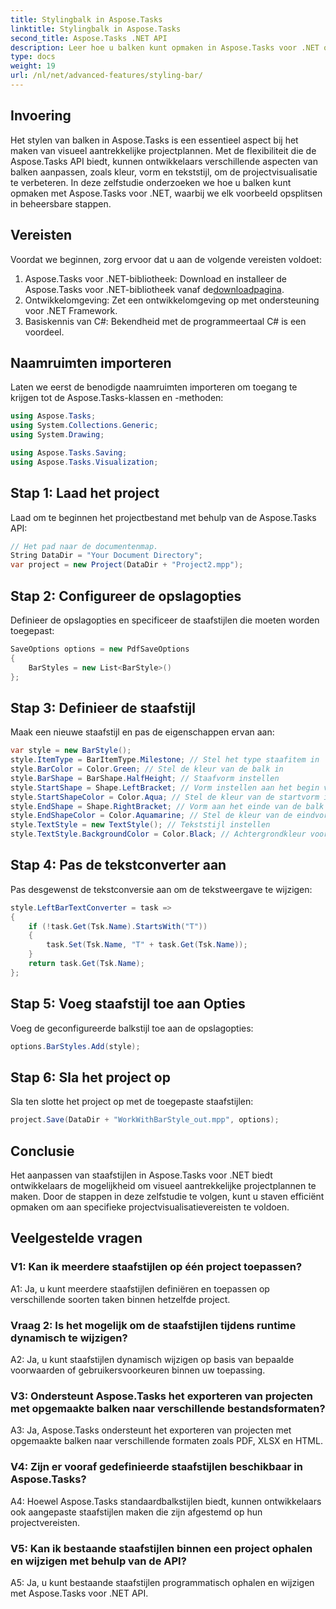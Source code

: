 ```yaml
---
title: Stylingbalk in Aspose.Tasks
linktitle: Stylingbalk in Aspose.Tasks
second_title: Aspose.Tasks .NET API
description: Leer hoe u balken kunt opmaken in Aspose.Tasks voor .NET om de projectvisualisatie te verbeteren.
type: docs
weight: 19
url: /nl/net/advanced-features/styling-bar/
---
```

## Invoering

Het stylen van balken in Aspose.Tasks is een essentieel aspect bij het maken van visueel aantrekkelijke projectplannen. Met de flexibiliteit die de Aspose.Tasks API biedt, kunnen ontwikkelaars verschillende aspecten van balken aanpassen, zoals kleur, vorm en tekststijl, om de projectvisualisatie te verbeteren. In deze zelfstudie onderzoeken we hoe u balken kunt opmaken met Aspose.Tasks voor .NET, waarbij we elk voorbeeld opsplitsen in beheersbare stappen.

## Vereisten

Voordat we beginnen, zorg ervoor dat u aan de volgende vereisten voldoet:

1.  Aspose.Tasks voor .NET-bibliotheek: Download en installeer de Aspose.Tasks voor .NET-bibliotheek vanaf de[downloadpagina](https://releases.aspose.com/tasks/net/).
2. Ontwikkelomgeving: Zet een ontwikkelomgeving op met ondersteuning voor .NET Framework.
3. Basiskennis van C#: Bekendheid met de programmeertaal C# is een voordeel.

## Naamruimten importeren

Laten we eerst de benodigde naamruimten importeren om toegang te krijgen tot de Aspose.Tasks-klassen en -methoden:

```csharp
using Aspose.Tasks;
using System.Collections.Generic;
using System.Drawing;

using Aspose.Tasks.Saving;
using Aspose.Tasks.Visualization;

```

## Stap 1: Laad het project

Laad om te beginnen het projectbestand met behulp van de Aspose.Tasks API:

```csharp
// Het pad naar de documentenmap.
String DataDir = "Your Document Directory";
var project = new Project(DataDir + "Project2.mpp");
```

## Stap 2: Configureer de opslagopties

Definieer de opslagopties en specificeer de staafstijlen die moeten worden toegepast:

```csharp
SaveOptions options = new PdfSaveOptions
{
    BarStyles = new List<BarStyle>()
};
```

## Stap 3: Definieer de staafstijl

Maak een nieuwe staafstijl en pas de eigenschappen ervan aan:

```csharp
var style = new BarStyle();
style.ItemType = BarItemType.Milestone; // Stel het type staafitem in
style.BarColor = Color.Green; // Stel de kleur van de balk in
style.BarShape = BarShape.HalfHeight; // Staafvorm instellen
style.StartShape = Shape.LeftBracket; // Vorm instellen aan het begin van de balk
style.StartShapeColor = Color.Aqua; // Stel de kleur van de startvorm in
style.EndShape = Shape.RightBracket; // Vorm aan het einde van de balk instellen
style.EndShapeColor = Color.Aquamarine; // Stel de kleur van de eindvorm in
style.TextStyle = new TextStyle(); // Tekststijl instellen
style.TextStyle.BackgroundColor = Color.Black; // Achtergrondkleur voor tekst instellen
```

## Stap 4: Pas de tekstconverter aan

Pas desgewenst de tekstconversie aan om de tekstweergave te wijzigen:

```csharp
style.LeftBarTextConverter = task =>
{
    if (!task.Get(Tsk.Name).StartsWith("T"))
    {
        task.Set(Tsk.Name, "T" + task.Get(Tsk.Name));
    }
    return task.Get(Tsk.Name);
};
```

## Stap 5: Voeg staafstijl toe aan Opties

Voeg de geconfigureerde balkstijl toe aan de opslagopties:

```csharp
options.BarStyles.Add(style);
```

## Stap 6: Sla het project op

Sla ten slotte het project op met de toegepaste staafstijlen:

```csharp
project.Save(DataDir + "WorkWithBarStyle_out.mpp", options);
```

## Conclusie

Het aanpassen van staafstijlen in Aspose.Tasks voor .NET biedt ontwikkelaars de mogelijkheid om visueel aantrekkelijke projectplannen te maken. Door de stappen in deze zelfstudie te volgen, kunt u staven efficiënt opmaken om aan specifieke projectvisualisatievereisten te voldoen.

## Veelgestelde vragen

### V1: Kan ik meerdere staafstijlen op één project toepassen?

A1: Ja, u kunt meerdere staafstijlen definiëren en toepassen op verschillende soorten taken binnen hetzelfde project.
   
### Vraag 2: Is het mogelijk om de staafstijlen tijdens runtime dynamisch te wijzigen?

A2: Ja, u kunt staafstijlen dynamisch wijzigen op basis van bepaalde voorwaarden of gebruikersvoorkeuren binnen uw toepassing.
   
### V3: Ondersteunt Aspose.Tasks het exporteren van projecten met opgemaakte balken naar verschillende bestandsformaten?

A3: Ja, Aspose.Tasks ondersteunt het exporteren van projecten met opgemaakte balken naar verschillende formaten zoals PDF, XLSX en HTML.
   
### V4: Zijn er vooraf gedefinieerde staafstijlen beschikbaar in Aspose.Tasks?

A4: Hoewel Aspose.Tasks standaardbalkstijlen biedt, kunnen ontwikkelaars ook aangepaste staafstijlen maken die zijn afgestemd op hun projectvereisten.
   
### V5: Kan ik bestaande staafstijlen binnen een project ophalen en wijzigen met behulp van de API?

A5: Ja, u kunt bestaande staafstijlen programmatisch ophalen en wijzigen met Aspose.Tasks voor .NET API.